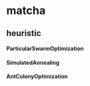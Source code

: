 # matcha
## heuristic
#### ParticularSwarmOptimization
#### SimulatedAnnealing
#### AntColonyOptimization